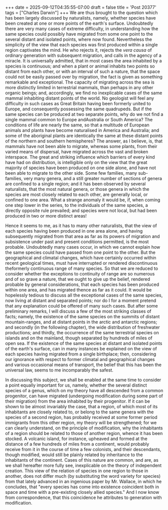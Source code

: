 +++
date = 2025-09-12T04:35:55-07:00
draft = false
title = 'Post 20377'
tags = ["Charles Darwin"]
+++
We are thus brought to the question which has been largely discussed by naturalists, namely, whether species have been created at one or more points of the earth's surface. Undoubtedly there are very many cases of extreme difficulty, in understanding how the same species could possibly have migrated from some one point to the several distant and isolated points, where now found. Nevertheless the simplicity of the view that each species was first produced within a single region captivates the mind. He who rejects it, rejects the _vera causa_ of ordinary generation with subsequent migration, and calls in the agency of a miracle. It is universally admitted, that in most cases the area inhabited by a species is continuous; and when a plant or animal inhabits two points so distant from each other, or with an interval of such a nature, that the space could not be easily passed over by migration, the fact is given as something remarkable and exceptional. The capacity of migrating across the sea is more distinctly limited in terrestrial mammals, than perhaps in any other organic beings; and, accordingly, we find no inexplicable cases of the same mammal inhabiting distant points of the world. No geologist will feel any difficulty in such cases as Great Britain having been formerly united to Europe, and consequently possessing the same quadrupeds. But if the same species can be produced at two separate points, why do we not find a single mammal common to Europe andAustralia or South America? The conditions of life are nearly the same, so that a multitude of European animals and plants have become naturalised in America and Australia; and some of the aboriginal plants are identically the same at these distant points of the northern and southern hemispheres? The answer, as I believe, is, that mammals have not been able to migrate, whereas some plants, from their varied means of dispersal, have migrated across the vast and broken interspace. The great and striking influence which barriers of every kind have had on distribution, is intelligible only on the view that the great majority of species have been produced on one side alone, and have not been able to migrate to the other side. Some few families, many sub-families, very many genera, and a still greater number of sections of genera are confined to a single region; and it has been observed by several naturalists, that the most natural genera, or those genera in which the species are most closely related to each other, are generally local, or confined to one area. What a strange anomaly it would be, if, when coming one step lower in the series, to the individuals of the same species, a directly opposite rule prevailed; and species were not local, but had been produced in two or more distinct areas!

Hence it seems to me, as it has to many other naturalists, that the view of each species having been produced in one area alone, and having subsequently migrated from that area as far as its powers of migration and subsistence under past and present conditions permitted, is the most probable. Undoubtedly many cases occur, in which we cannot explain how the same species could have passed from one point to the other. But the geographical and climatal changes, which have certainly occurred within recent geological times, must have interrupted or rendered discontinuous theformerly continuous range of many species. So that we are reduced to consider whether the exceptions to continuity of range are so numerous and of so grave a nature, that we ought to give up the belief, rendered probable by general considerations, that each species has been produced within one area, and has migrated thence as far as it could. It would be hopelessly tedious to discuss all the exceptional cases of the same species, now living at distant and separated points; nor do I for a moment pretend that any explanation could be offered of many such cases. But after some preliminary remarks, I will discuss a few of the most striking classes of facts; namely, the existence of the same species on the summits of distant mountain-ranges, and at distant points in the arctic and antarctic regions; and secondly (in the following chapter), the wide distribution of freshwater productions; and thirdly, the occurrence of the same terrestrial species on islands and on the mainland, though separated by hundreds of miles of open sea. If the existence of the same species at distant and isolated points of the earth's surface, can in many instances be explained on the view of each species having migrated from a single birthplace; then, considering our ignorance with respect to former climatal and geographical changes and various occasional means of transport, the belief that this has been the universal law, seems to me incomparably the safest.

In discussing this subject, we shall be enabled at the same time to consider a point equally important for us, namely, whether the several distinct species of a genus, which on my theory have all descended from a common progenitor, can have migrated (undergoing modification during some part of their migration) from the area inhabited by their progenitor. If it can be shown to be almost invariably the case, that a region, of which most of its inhabitants are closely related to, or belong to the same genera with the species of a second region, has probably received at some former period immigrants from this other region, my theory will be strengthened; for we can clearly understand, on the principle of modification, why the inhabitants of a region should be related to those of another region, whence it has been stocked. A volcanic island, for instance, upheaved and formed at the distance of a few hundreds of miles from a continent, would probably receive from it in the course of time a few colonists, and their descendants, though modified, would still be plainly related by inheritance to the inhabitants of the continent. Cases of this nature are common, and are, as we shall hereafter more fully see, inexplicable on the theory of independent creation. This view of the relation of species in one region to those in another, does not differ much (by substituting the word variety for species) from that lately advanced in an ingenious paper by Mr. Wallace, in which he concludes, that "every species has come into existence coincident both in space and time with a pre-existing closely allied species." And I now know from correspondence, that this coincidence he attributes to generation with modification.
